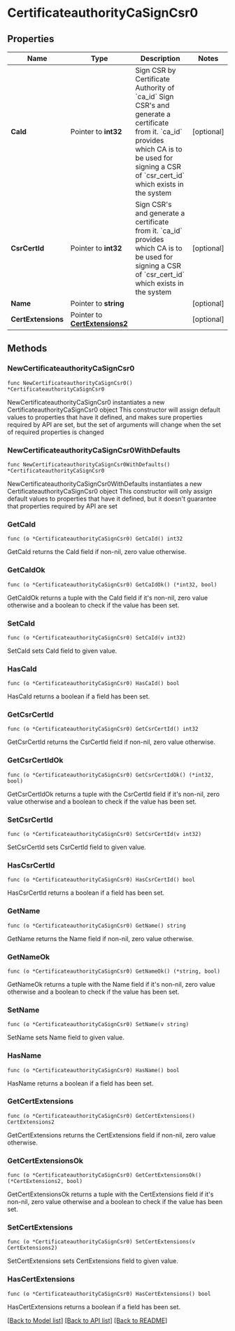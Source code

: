 # CertificateauthorityCaSignCsr0

## Properties

Name | Type | Description | Notes
------------ | ------------- | ------------- | -------------
**CaId** | Pointer to **int32** | Sign CSR by Certificate Authority of &#x60;ca_id&#x60; Sign CSR&#39;s and generate a certificate from it. &#x60;ca_id&#x60; provides which CA is to be used for signing a CSR of &#x60;csr_cert_id&#x60; which exists in the system | [optional] 
**CsrCertId** | Pointer to **int32** | Sign CSR&#39;s and generate a certificate from it. &#x60;ca_id&#x60; provides which CA is to be used for signing a CSR of &#x60;csr_cert_id&#x60; which exists in the system | [optional] 
**Name** | Pointer to **string** |  | [optional] 
**CertExtensions** | Pointer to [**CertExtensions2**](CertExtensions2.md) |  | [optional] 

## Methods

### NewCertificateauthorityCaSignCsr0

`func NewCertificateauthorityCaSignCsr0() *CertificateauthorityCaSignCsr0`

NewCertificateauthorityCaSignCsr0 instantiates a new CertificateauthorityCaSignCsr0 object
This constructor will assign default values to properties that have it defined,
and makes sure properties required by API are set, but the set of arguments
will change when the set of required properties is changed

### NewCertificateauthorityCaSignCsr0WithDefaults

`func NewCertificateauthorityCaSignCsr0WithDefaults() *CertificateauthorityCaSignCsr0`

NewCertificateauthorityCaSignCsr0WithDefaults instantiates a new CertificateauthorityCaSignCsr0 object
This constructor will only assign default values to properties that have it defined,
but it doesn't guarantee that properties required by API are set

### GetCaId

`func (o *CertificateauthorityCaSignCsr0) GetCaId() int32`

GetCaId returns the CaId field if non-nil, zero value otherwise.

### GetCaIdOk

`func (o *CertificateauthorityCaSignCsr0) GetCaIdOk() (*int32, bool)`

GetCaIdOk returns a tuple with the CaId field if it's non-nil, zero value otherwise
and a boolean to check if the value has been set.

### SetCaId

`func (o *CertificateauthorityCaSignCsr0) SetCaId(v int32)`

SetCaId sets CaId field to given value.

### HasCaId

`func (o *CertificateauthorityCaSignCsr0) HasCaId() bool`

HasCaId returns a boolean if a field has been set.

### GetCsrCertId

`func (o *CertificateauthorityCaSignCsr0) GetCsrCertId() int32`

GetCsrCertId returns the CsrCertId field if non-nil, zero value otherwise.

### GetCsrCertIdOk

`func (o *CertificateauthorityCaSignCsr0) GetCsrCertIdOk() (*int32, bool)`

GetCsrCertIdOk returns a tuple with the CsrCertId field if it's non-nil, zero value otherwise
and a boolean to check if the value has been set.

### SetCsrCertId

`func (o *CertificateauthorityCaSignCsr0) SetCsrCertId(v int32)`

SetCsrCertId sets CsrCertId field to given value.

### HasCsrCertId

`func (o *CertificateauthorityCaSignCsr0) HasCsrCertId() bool`

HasCsrCertId returns a boolean if a field has been set.

### GetName

`func (o *CertificateauthorityCaSignCsr0) GetName() string`

GetName returns the Name field if non-nil, zero value otherwise.

### GetNameOk

`func (o *CertificateauthorityCaSignCsr0) GetNameOk() (*string, bool)`

GetNameOk returns a tuple with the Name field if it's non-nil, zero value otherwise
and a boolean to check if the value has been set.

### SetName

`func (o *CertificateauthorityCaSignCsr0) SetName(v string)`

SetName sets Name field to given value.

### HasName

`func (o *CertificateauthorityCaSignCsr0) HasName() bool`

HasName returns a boolean if a field has been set.

### GetCertExtensions

`func (o *CertificateauthorityCaSignCsr0) GetCertExtensions() CertExtensions2`

GetCertExtensions returns the CertExtensions field if non-nil, zero value otherwise.

### GetCertExtensionsOk

`func (o *CertificateauthorityCaSignCsr0) GetCertExtensionsOk() (*CertExtensions2, bool)`

GetCertExtensionsOk returns a tuple with the CertExtensions field if it's non-nil, zero value otherwise
and a boolean to check if the value has been set.

### SetCertExtensions

`func (o *CertificateauthorityCaSignCsr0) SetCertExtensions(v CertExtensions2)`

SetCertExtensions sets CertExtensions field to given value.

### HasCertExtensions

`func (o *CertificateauthorityCaSignCsr0) HasCertExtensions() bool`

HasCertExtensions returns a boolean if a field has been set.


[[Back to Model list]](../README.md#documentation-for-models) [[Back to API list]](../README.md#documentation-for-api-endpoints) [[Back to README]](../README.md)


